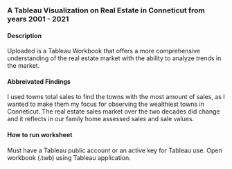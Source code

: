 ### A Tableau Visualization on Real Estate in Conneticut from years 2001 - 2021

#### Description

Uploaded is a Tableau Workbook that offers a more comprehensive understanding of the real estate market with the ability to analyze trends in the market.

#### Abbreivated Findings

I used towns total sales to find the towns with the most amount of sales, as I wanted to make them my focus for observing the wealthiest towns in Conneticut. The real estate sales market over the two decades did change and it reflects in our family home assessed sales and sale values. 

#### How to run worksheet

Must have a Tableau public account or an active key for Tableau use. Open workbook (.twb) using Tableau application. 

